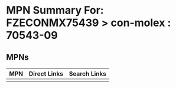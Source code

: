 



# MPN Summary For: FZECONMX75439 > con-molex : 70543-09

## MPNs
  

|MPN|Direct Links|Search Links|
| :--- | :--- | :--- |
||||
